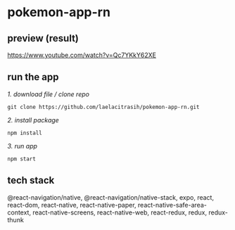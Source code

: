 # pokemon-app-rn
## preview (result)
https://www.youtube.com/watch?v=Qc7YKkY62XE

## run the app ##
_1. download file / clone repo_
```
git clone https://github.com/laelacitrasih/pokemon-app-rn.git
```
_2. install package_
```
npm install
```
_3. run app_
```
npm start
```

## tech stack ##
@react-navigation/native, @react-navigation/native-stack, expo, react, react-dom, react-native, react-native-paper, react-native-safe-area-context, react-native-screens, react-native-web, react-redux, redux, redux-thunk




